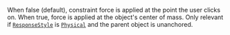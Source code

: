 When false (default), constraint force is applied at the point the user
clicks on. When true, force is applied at the object's center of mass.
Only relevant if [`ResponseStyle`](https://create.roblox.com/docs/reference/engine/classes/DragDetector#ResponseStyle) is
[`Physical`](https://create.roblox.com/docs/reference/engine/enums/DragDetectorResponseStyle) and the parent object is
unanchored.